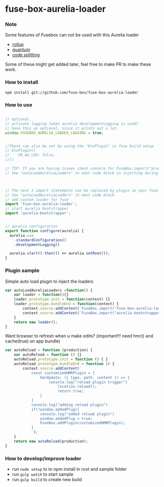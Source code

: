 # fuse-box-aurelia-loader


### Note

Some features of Fusebox can not be used with this Aurelia loader
 * [rollup](http://fuse-box.org/page/rollup)
 * [quantum](http://fuse-box.org/page/quantum)
 * [code splitting](http://fuse-box.org/page/code-splitting)

Some of these might get added later, feel free to make PR to make these work.


### How to install
```npm install git://github.com/fuse-box/fuse-box-aurelia-loader```


### How to use

```javascript

// optional..
// activate logging (when aurelia developmentLogging is used)
// have this as optional, since it prints out a lot.
window.FUSEBOX_AURELIA_LOADER_LOGGING = true; 


//These can also be set by using the "EnvPlugin" in fuse build setup
// EnvPlugin({ 
//    FB_AU_LOG: false,
//})

// TIP: If you are having issues check console for FuseBox.import("process").env to make sure it set
// See "autoLoadAureliaLoaders" in next code block in injecting during bundle



// The next 2 import statements can be replaced by plugin in your fuse build setup
// See "autoLoadAureliaLoaders" in next code block
// add custom loader for fuse
import 'fuse-box-aurelia-loader';
// start aurelia bootstrapper
import 'aurelia-bootstrapper';


// aurelia configuration
export function configure(aurelia) {
  aurelia.use
    .standardConfiguration()
    .developmentLogging()

  aurelia.start().then(() => aurelia.setRoot());
}
```


### Plugin sample
Simple auto load plugin to inject the loaders

```javascript
var autoLoadAureliaLoaders =function() {
    var loader = function(){}
    loader.prototype.init = function(context) {}
    loader.prototype.bundleEnd = function(context) {
        context.source.addContent(`FuseBox.import("fuse-box-aurelia-loader")`);
        context.source.addContent(`FuseBox.import("aurelia-bootstrapper")`);
    }
    return new loader();
}
```

Want browser to refresh when u make edits? (important!!! need hmr() and cache(true) on app bundle)
``` javascript
var autoReload = function (production) {
    var autoReload = function () {}
    autoReload.prototype.init = function () { }
    autoReload.prototype.bundleEnd = function () {
        context.source.addContent(`
            const customizedHMRPlugin = {
                hmrUpdate: ({ type, path, content }) => {
                    console.log("reload plugin trigger")
                        location.reload();
                        return true;
                }
            }
            console.log("adding reload plugin")
            if(!window.addedPlug){
                console.log("added reload plugin")
                window.addedPlug = true;
                FuseBox.addPlugin(customizedHMRPlugin);
            }
            `);
    }
    return new autoReload(production);
}

```


### How to develop/improve loader
 * run `node setup` to to npm install in root and sample folder
 * run `gulp watch` to start sample
 * run `gulp build` to create new build
